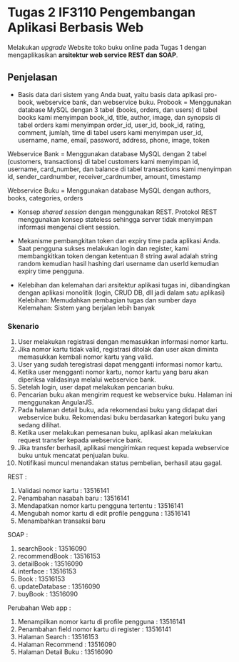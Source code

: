 # Tugas 2 IF3110 Pengembangan Aplikasi Berbasis Web 

Melakukan *upgrade* Website toko buku online pada Tugas 1 dengan mengaplikasikan **arsitektur web service REST dan SOAP**.

## Penjelasan
- Basis data dari sistem yang Anda buat, yaitu basis data aplkasi pro-book, webservice bank, dan webservice buku.
Probook = Menggunakan database MySQL dengan 3 tabel (books, orders, dan users)
di tabel books kami menyimpan book_id, title, author, image, dan synopsis
di tabel orders kami menyimpan order_id, user_id, book_id, rating, comment, jumlah, time
di tabel users kami menyimpan user_id, username, name, email, password, address, phone, image, token

Webservice Bank = Menggunakan database MySQL dengan 2 tabel (customers, transactions)
di tabel customers kami menyimpan id, username, card_number, dan balance
di tabel transactions kami menyimpan id, sender_cardnumber, receiver_cardnumber, amount, timestamp

Webservice Buku = Menggunakan database MySQL dengan authors, books, categories, orders

- Konsep *shared session* dengan menggunakan REST.
Protokol REST menggunakan konsep stateless sehingga server tidak menyimpan informasi mengenai client session.

- Mekanisme pembangkitan token dan expiry time pada aplikasi Anda.
Saat pengguna sukses melakukan login dan register, kami membangkitkan token dengan ketentuan 8 string awal adalah string random kemudian hasil hashing dari username dan userId kemudian expiry time pengguna.

- Kelebihan dan kelemahan dari arsitektur aplikasi tugas ini, dibandingkan dengan aplikasi monolitik (login, CRUD DB, dll jadi dalam satu aplikasi)
Kelebihan: Memudahkan pembagian tugas dan sumber daya
Kelemahan: Sistem yang berjalan lebih banyak

### Skenario

1. User melakukan registrasi dengan memasukkan informasi nomor kartu.
2. Jika nomor kartu tidak valid, registrasi ditolak dan user akan diminta memasukkan kembali nomor kartu yang valid.
3. User yang sudah teregistrasi dapat mengganti informasi nomor kartu.
4. Ketika user mengganti nomor kartu, nomor kartu yang baru akan diperiksa validasinya melalui webservice bank.
5. Setelah login, user dapat melakukan pencarian buku.
6. Pencarian buku akan mengirim request ke webservice buku. Halaman ini menggunakan AngularJS.
7. Pada halaman detail buku, ada rekomendasi buku yang didapat dari webservice buku. Rekomendasi buku berdasarkan kategori buku yang sedang dilihat.
8. Ketika user melakukan pemesanan buku, aplikasi akan melakukan request transfer kepada webservice bank.
9. Jika transfer berhasil, aplikasi mengirimkan request kepada webservice buku untuk mencatat penjualan buku.
10. Notifikasi muncul menandakan status pembelian, berhasil atau gagal.

REST :
1. Validasi nomor kartu : 13516141
1. Penambahan nasabah baru : 13516141
1. Mendapatkan nomor kartu pengguna tertentu : 13516141
1. Mengubah nomor kartu di edit profile pengguna : 13516141
1. Menambahkan transaksi baru

SOAP :
1. searchBook : 13516090
2. recommendBook : 13516153
3. detailBook : 13516090
4. interface : 13516153
5. Book : 13516153
6. updateDatabase : 13516090
7. buyBook : 13516090

Perubahan Web app :
1. Menampilkan nomor kartu di profile pengguna : 13516141
1. Penambahan field nomor kartu di register : 13516141
1. Halaman Search : 13516153
2. Halaman Recommend : 13516090
3. Halaman Detail Buku : 13516090